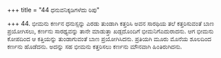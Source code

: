 +++
title = "44 ಧನುವನಿಕ್ಕಡಿಗಳೆದು ರಿಪು"

+++
44. ಭೀಮನು ಕರ್ಣನ ಧನುಸ್ಸನ್ನು ಎರಡು ತುಂಡಾಗಿ ಕತ್ತರಿಸಿ ಅವನ ಸಾರಥಿಯ ತಲೆ ಕತ್ತರಿಸುವಂತೆ ಬಾಣ ಪ್ರಯೋಗಿಸಲು, ಕರ್ಣನು ಸಾರಥ್ಯವನ್ನು ತಾನೇ ಮಾಡುತ್ತಾ ಖಡ್ಗದೊಂದಿಗೆ ಭೀಮನಿಗೆಎದುರಾದನು. ಆಗ ಭೀಮನು ಕೋಪದಿಂದ ಆ ಕತ್ತಿಯನ್ನು ತುಂಡಾಗುವಂತೆ ಬಾಣ ಪ್ರಯೋಗಿಸಿದನು. ಪ್ರತಿಯಗಿ ಮೂರು ಮೊನೆಯ ಶೂಲದಿಂದ ಕರ್ಣನು ಹೊಡೆದನು. ಅದನ್ನು ಸಹ ಭೀಮನು ಕತ್ತರಿಸಲು ಕರ್ಣನು ಮೌನವಾಗಿ ಹಿಂತಿರುಗಿದನು.